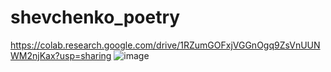 # shevchenko_poetry

https://colab.research.google.com/drive/1RZumGOFxjVGGnOgq9ZsVnUUNWM2njKax?usp=sharing
![image](https://user-images.githubusercontent.com/56451080/215456315-505ea381-3092-4b44-ab28-8ebfcc98d8f7.png)
